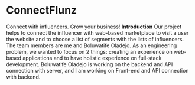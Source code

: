 # ConnectFlunz
Connect with influencers. Grow your business!
**Introduction**
Our project helps to connect the influencer with web-based marketplace to visit a user the website and to choose a list of segments with the lists of influencers.
The team members are me and Boluwatife Oladejo. As an engineering problem, we wanted to focus on 2 things: creating an experience on web-based applications and to have holistic experience on full-stack development. 
Boluwatife Oladejo is working on the backend and API connection with server, and I am working on Front-end and API connection with backend.
